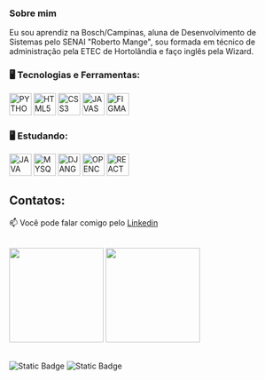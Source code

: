 <p align="center">
  <a href="https://github.com/is2bwlla">
  </a>
</p>

<div dsplay="inline-block">
</div>

### Sobre mim

<p>
  Eu sou aprendiz na Bosch/Campinas, aluna de Desenvolvimento de Sistemas pelo SENAI "Roberto Mange", sou formada em técnico de administração pela ETEC de Hortolândia e faço inglês pela Wizard.
</p>

### 🖥️ Tecnologias e Ferramentas: 

<div>
<img  width="40px" src="https://cdn.jsdelivr.net/gh/devicons/devicon@latest/icons/python/python-original.svg" title = "PYTHON"/>
<img  width="40px" src="https://cdn.jsdelivr.net/gh/devicons/devicon/icons/html5/html5-original-wordmark.svg" title = "HTML5"/>
<img  width="40px" src="https://cdn.jsdelivr.net/gh/devicons/devicon/icons/css3/css3-original-wordmark.svg" title = "CSS3"/>
<img  width="40px" src="https://cdn.jsdelivr.net/gh/devicons/devicon/icons/javascript/javascript-original.svg" title = "JAVASCRIPT"/>
<img  width="40px" src="https://cdn.jsdelivr.net/gh/devicons/devicon@latest/icons/figma/figma-original.svg" title = "FIGMA"/>
</div>

### 🖥️ Estudando: 

<div>
  <img  width="40px" src="https://cdn.jsdelivr.net/gh/devicons/devicon@latest/icons/java/java-original.svg" title = "JAVA" />
  <img  width="40px" src="https://cdn.jsdelivr.net/gh/devicons/devicon@latest/icons/mysql/mysql-original.svg" title = "MYSQL"/>
  <img  width="40px" src="https://cdn.jsdelivr.net/gh/devicons/devicon@latest/icons/django/django-plain.svg" title = "DJANGO"/>
  <img  width="40px" src="https://cdn.jsdelivr.net/gh/devicons/devicon@latest/icons/opencv/opencv-original.svg" title = "OPENCV" />
  <img  width="40px" src="https://cdn.jsdelivr.net/gh/devicons/devicon@latest/icons/react/react-original.svg" title = "REACT" />         
</div>
          
## Contatos:

📫 Você pode falar comigo pelo [Linkedin](https://www.linkedin.com/in/isabella-souza-365a79293/)
</br>


<br/>

<div>
  <img height="170px" src="https://github-readme-stats.vercel.app/api/top-langs/?username=is2bwlla&layout=compact&theme=transparent">
  <img height="170px" src="https://github-readme-stats.vercel.app/api?username=is2bwlla&show_icons=true&theme=transparent">
</div>

<br/>

![Static Badge](https://img.shields.io/badge/python-b%C3%A1sico---?color=%23ffc0cb)
![Static Badge](https://img.shields.io/badge/javascript-b%C3%A1sico---?color=%23ffc0cb)

